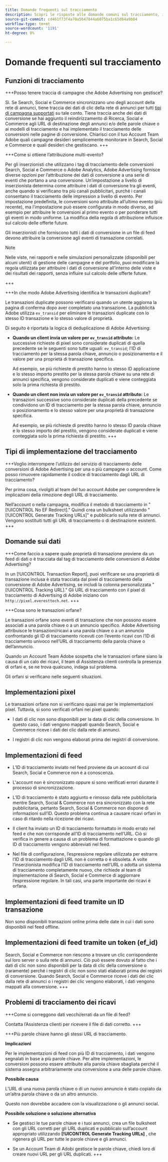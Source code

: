 ```yaml
---
title: Domande frequenti sul tracciamento
description: Scopri le risposte alle domande comuni sul tracciamento, inclusa la risoluzione dei problemi.
source-git-commit: cd461f73f4a70a5647844a6075ba1c65d64a9b04
workflow-type: tm+mt
source-wordcount: '1191'
ht-degree: 0%

---
```


# Domande frequenti sul tracciamento

## Funzioni di tracciamento

+++Posso tenere traccia di campagne che Adobe Advertising non gestisce?

Sì. Se Search, Social e Commerce sincronizzano uno degli account della rete di annunci, tiene traccia dei dati di clic della rete di annunci per tutti [tipi di campagna supportati](/help/search-social-commerce/introduction/supported-inventory.md) su tale conto. Tiene traccia anche dei dati di conversione se hai aggiunto il reindirizzamento di Ricerca, Social e Commerce agli URL di destinazione degli annunci e/o delle parole chiave o ai modelli di tracciamento e hai implementato il tracciamento delle conversioni nelle pagine di conversione. Chiarisci con il tuo Account Team Adobe quali campagne desideri semplicemente monitorare in Search, Social e Commerce e quali desideri che gestiscano.
+++

+++Come si ottiene l’attribuzione multi-evento?

Per gli inserzionisti che utilizzano i tag di tracciamento delle conversioni Search, Social e Commerce o Adobe Analytics, Adobe Advertising fornisce diverse opzioni per l’attribuzione dei dati di conversione a una serie di eventi che portano a una conversione. Un’impostazione a livello di inserzionista determina come attribuire i dati di conversione tra gli eventi, anche quando si verificano tra più canali pubblicitari, purché i canali consentano il tracciamento delle impression a livello di evento. Per impostazione predefinita, le conversioni sono attribuite all’ultimo evento (più recente), ma l’impostazione può essere configurata in modo diverso, ad esempio per attribuire le conversioni al primo evento o per ponderare tutti gli eventi in modo uniforme. La modifica della regola di attribuzione influisce sul calcolo delle offerte future.

Gli inserzionisti che forniscono tutti i dati di conversione in un file di feed devono attribuire la conversione agli eventi di transazione correlati.

>[!NOTE]
>
>Nelle viste, nei rapporti e nelle simulazioni personalizzate (disponibili per alcuni utenti) di gestione delle campagne e del portfolio, puoi modificare la regola utilizzata per attribuire i dati di conversione all’interno delle viste e dei risultati dei rapporti, senza influire sul calcolo delle offerte future.

+++

+++In che modo Adobe Advertising identifica le transazioni duplicate?

Le transazioni duplicate possono verificarsi quando un utente aggiorna la pagina di conferma dopo aver completato una transazione. La pubblicità Adobe utilizza `ev_transid` per eliminare le transazioni duplicate con lo stesso ID transazione e lo stesso valore di proprietà.

Di seguito è riportata la logica di deduplicazione di Adobe Advertising:

* **Quando un client invia un valore per `ev_transid` attributo:** Le successive richieste di pixel sono considerate duplicati di quella precedente se le seguenti sono tutte uguali: `ev_transid`; l’ID di tracciamento per la stessa parola chiave, annuncio o posizionamento e il valore per una proprietà di transazione specifica.

   Ad esempio, se più richieste di prestito hanno lo stesso ID applicazione e lo stesso importo prestito per la stessa parola chiave su una rete di annunci specifica, vengono considerate duplicati e viene conteggiata solo la prima richiesta di prestito.

* **Quando un client non invia un valore per `ev_transid` attributo:** Le transazioni successive sono considerate duplicati della precedente se condividono un ID di tracciamento per la stessa parola chiave, annuncio o posizionamento e lo stesso valore per una proprietà di transazione specifica.

   Ad esempio, se più richieste di prestito hanno lo stesso ID parola chiave e lo stesso importo del prestito, vengono considerate duplicati e viene conteggiata solo la prima richiesta di prestito.
+++

## Tipi di implementazione del tracciamento

+++Voglio interrompere l’utilizzo del servizio di tracciamento delle conversioni di Adobe Advertising per una o più campagne o account. Come posso rimuovere rapidamente il codice di tracciamento dagli URL di tracciamento?

Per prima cosa, rivolgiti al team del tuo account Adobe per comprendere le implicazioni della rimozione degli URL di tracciamento.

Nell’account o nella campagna, modifica il metodo di tracciamento in &quot;[!UICONTROL No EF Redirect].&quot; Quindi crea un bulksheet utilizzando &quot;[!UICONTROL Generate Tracking URLs]&quot; e pubblicarlo sulla rete di annunci. Vengono sostituiti tutti gli URL di tracciamento o di destinazione esistenti.
+++

## Domande sui dati

+++Come faccio a sapere quale proprietà di transazione proviene da un feed di dati o è tracciata dal tag di tracciamento delle conversioni di Adobe Advertising?

In un [!UICONTROL Transaction Report], puoi verificare se una proprietà di transazione inclusa è stata tracciata dal pixel di tracciamento della conversione di Adobe Advertising, se includi la colonna personalizzata &quot;[!UICONTROL Tracking URL].&quot; Gli URL di tracciamento con il pixel di tracciamento di Advertising di Adobe iniziano con `http://pixel.everesttech.net`.
+++

+++Cosa sono le transazioni orfane?

Le transazioni orfane sono eventi di transazione che non possono essere associati a una parola chiave o a un annuncio specifico. Adobe Advertising attribuisce le transazioni/ricavi a una parola chiave o a un annuncio confrontando gli ID di tracciamento ricevuti con l’evento ricavi con l’ID di tracciamento univoco nell’URL di tracciamento della parola chiave o dell’annuncio.

Quando un Account Team Adobe sospetta che le transazioni orfane siano la causa di un calo dei ricavi, il team di Assistenza clienti controlla la presenza di orfani e, se ne trova qualcuno, indaga sul problema.

Gli orfani si verificano nelle seguenti situazioni.

## Implementazioni pixel

Le transazioni orfane non si verificano quasi mai per le implementazioni pixel. Tuttavia, si sono verificati orfani nei pixel quando:

* I dati di clic non sono disponibili per la data di clic della conversione. In questo caso, i dati vengono mappati quando Search, Social e Commerce riceve i dati dei clic dalla rete di annunci.

* I registri di clic non vengono elaborati prima dei registri di conversione.

## Implementazioni di feed

* L’ID di tracciamento inviato nel feed proviene da un account di cui Search, Social e Commerce non è a conoscenza.

* L&#39;account non è sincronizzato oppure si sono verificati errori durante il processo di sincronizzazione.

* L’ID di tracciamento è stato aggiunto e rimosso dalla rete pubblicitaria mentre Search, Social &amp; Commerce non era sincronizzato con la rete pubblicitaria, pertanto Search, Social &amp; Commerce non dispone di informazioni sull’ID. Questo problema continua a causare ricavi orfani in caso di ritardo nella ricezione dei ricavi.

* Il client ha inviato un ID di tracciamento formattato in modo errato nel feed e che non corrisponde all’ID di tracciamento nell’URL. Ciò si verifica in genere a causa di un problema di formattazione o quando gli ID di tracciamento vengono abbreviati nel feed.

* Nel file di configurazione, l’espressione regolare utilizzata per estrarre l’ID di tracciamento dagli URL non è corretta o è obsoleta. A volte l’inserzionista modifica l’ID di tracciamento nell’URL o adotta un sistema di tracciamento completamente nuovo, che richiede al team di implementazione di Search, Social e Commerce di aggiornare l’espressione regolare. In tali casi, una parte importante dei ricavi è orfana.

## Implementazioni di feed tramite un ID transazione

Non sono disponibili transazioni online prima delle date in cui i dati sono disponibili nel feed offline.

## Implementazioni di feed tramite un token (ef_id)

Search, Social e Commerce non riescono a trovare un clic corrispondente sul loro server o sulla rete di annunci. Ciò può essere dovuto al fatto che i dati di clic non sono disponibili per la data di clic della conversione o (raramente) perché i registri di clic non sono stati elaborati prima dei registri di conversione. Quando Search, Social e Commerce riceve i dati dei clic dalla rete di annunci o i registri dei clic vengono elaborati, i dati vengono mappati alla conversione.
+++

## Problemi di tracciamento dei ricavi

+++Come si correggono dati vecchi/errati da un file di feed?

Contatta l’Assistenza clienti per ricevere il file di dati corretto.
+++

+++Più parole chiave hanno gli stessi URL di tracciamento.

**Implicazioni**

Per le implementazioni di feed con più ID di tracciamento, i dati vengono segnalati in base a più parole chiave. Per altre implementazioni, le conversioni possono essere attribuite alla parola chiave sbagliata perché il sistema assegna arbitrariamente una conversione a una delle parole chiave.

**Possibile causa**

L’URL di una nuova parola chiave o di un nuovo annuncio è stato copiato da un’altra parola chiave o da un altro annuncio.

Questo non dovrebbe accadere con la visualizzazione o gli annunci social.

**Possibile soluzione o soluzione alternativa**

* Se gestisci le tue parole chiave e i tuoi annunci, crea un file bulksheet con gli URL corretti per gli URL duplicati e pubblicalo sull’account appropriato utilizzando **[!UICONTROL Generate Tracking URLs]** , che rigenera gli URL per tutte le parole chiave e gli annunci.

* Se un Account Team di Adobi gestisce le parole chiave, chiedi loro di creare nuovi URL per gli URL duplicati.
+++
